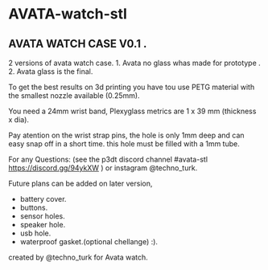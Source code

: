# AVATA-watch-stl

AVATA WATCH CASE V0.1 .
---------------------

2 versions of avata watch case.
	1. Avata no glass whas made for prototype .
	2. Avata glass is the final.
	
To get the best results on 3d printing you have tou use PETG material with the smallest nozzle available (0.25mm).
 
You need a 24mm wrist band, 
Plexyglass metrics are 1 x 39 mm (thickness x dia).

Pay atention on the wrist strap pins, the hole is only 1mm deep and can easy snap off in a short time. this hole must be filled with a 1mm tube. 
 
For any Questions:
(see the p3dt discord channel #avata-stl https://discord.gg/94ykXW ) or instagram @techno_turk.
 
Future plans can be added on later version,
 
 * battery cover.
 * buttons.
 * sensor holes.
 * speaker hole.
 * usb hole.
 * waterproof gasket.(optional chellange) :).
 
 
created by @techno_turk for Avata watch.
